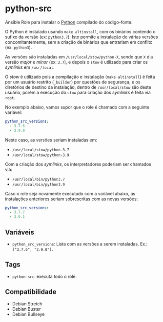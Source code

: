 # python-src

Ansible Role para instalar o [Python](https://www.python.org/) compilado do
código-fonte.

O Python é instalado usando `make altinstall`, com os binários contendo o sufixo
da versão (ex: `python3.7`). Isto permite a instalação de várias versões
concomitantemente, sem a criação de binários que entrariam em conflito (ex:
`python3`).

As versões são instaladas em `/usr/local/stow/python-X`, sendo que `X` é a
versão *major* e *minor* (ex: `3.7`), e depois o `stow` é utilizado para criar
os *symlinks* em `/usr/local`.

O *stow* é utilizado pois a compilação e instalação (`make altinstall`) é feita
por um usuário restrito (`_builder`) por questões de segurança, e os diretórios
de destino da instalação, dentro de `/usr/local/stow` são deste usuário, porém a
execução do `stow` para criação dos *symlinks* é feita via `root`.

No exemplo abaixo, vamos supor que o role é chamado com a seguinte variável:

```yaml
python_src_versions:
  - 3.7.6
  - 3.9.0
```

Neste caso, as versões seriam instaladas em:

- `/usr/local/stow/python-3.7`
- `/usr/local/stow/python-3.9`

Com a criação dos *symlinks*, os interpretadores poderiam ser chamados via:

- `/usr/local/bin/python3.7`
- `/usr/local/bin/python3.9`

Caso o role seja novamente executado com a variável abaixo, as instalações
anteriores seriam sobrescritas com as novas versões:

```yaml
python_src_versions:
  - 3.7.7
  - 3.9.1
```

## Variáveis

- `python_src_versions`: Lista com as versões a serem instaladas. Ex.:
  `["3.7.6", "3.9.0"]`.

## Tags

- `python-src`: executa todo o role.

## Compatibilidade

- Debian Stretch
- Debian Buster
- Debian Bullseye
